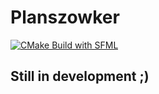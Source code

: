 # Planszowker
[![CMake Build with SFML](https://github.com/Ishiguro96/Planszowker/actions/workflows/cmake.yml/badge.svg)](https://github.com/Ishiguro96/Planszowker/actions/workflows/cmake.yml)

## Still in development ;)
